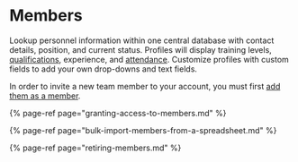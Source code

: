# Members

Lookup personnel information within one central database with contact details, position, and current status. Profiles will display training levels, [qualifications](../qualifications/), experience, and [attendance](../../shared-services/activities/setting-attendance-periods-on-an-activity.md). Customize profiles with custom fields to add your own drop-downs and text fields.  
  
In order to invite a new team member to your account, you must first [add them as a member](../../user-access/inviting-new-users.md).

{% page-ref page="granting-access-to-members.md" %}

{% page-ref page="bulk-import-members-from-a-spreadsheet.md" %}

{% page-ref page="retiring-members.md" %}



  


